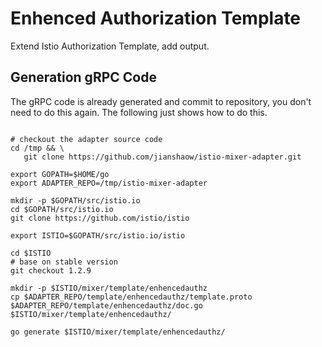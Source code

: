 # Enhenced Authorization Template

Extend Istio Authorization Template, add output.

## Generation gRPC Code

The gRPC code is already generated and commit to repository, you don't need to do this again. The following just shows how to do this.

~~~ shell

# checkout the adapter source code
cd /tmp && \
   git clone https://github.com/jianshaow/istio-mixer-adapter.git

export GOPATH=$HOME/go
export ADAPTER_REPO=/tmp/istio-mixer-adapter

mkdir -p $GOPATH/src/istio.io
cd $GOPATH/src/istio.io
git clone https://github.com/istio/istio

export ISTIO=$GOPATH/src/istio.io/istio

cd $ISTIO
# base on stable version
git checkout 1.2.9

mkdir -p $ISTIO/mixer/template/enhencedauthz
cp $ADAPTER_REPO/template/enhencedauthz/template.proto $ADAPTER_REPO/template/enhencedauthz/doc.go $ISTIO/mixer/template/enhencedauthz/

go generate $ISTIO/mixer/template/enhencedauthz/

~~~
